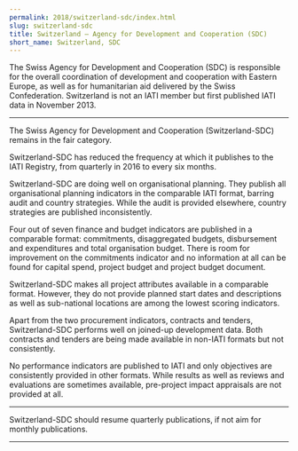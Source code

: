 ```yaml
---
permalink: 2018/switzerland-sdc/index.html
slug: switzerland-sdc
title: Switzerland – Agency for Development and Cooperation (SDC)
short_name: Switzerland, SDC
---
```


The Swiss Agency for Development and Cooperation (SDC) is responsible for the overall coordination of development and cooperation with Eastern Europe, as well as for humanitarian aid delivered by the Swiss Confederation. Switzerland is not an IATI member but first published IATI data in November 2013. 

---

The Swiss Agency for Development and Cooperation (Switzerland-SDC) remains in the fair category. 

Switzerland-SDC has reduced the frequency at which it publishes to the IATI Registry, from quarterly in 2016 to every six months. 

Switzerland-SDC are doing well on organisational planning. They publish all organisational planning indicators in the comparable IATI format, barring audit and country strategies. While the audit is provided elsewhere, country strategies are published inconsistently. 

Four out of seven finance and budget indicators are published in a comparable format: commitments, disaggregated budgets, disbursement and expenditures and total organisation budget. There is room for improvement on the commitments indicator and no information at all can be found for capital spend, project budget and project budget document. 

Switzerland-SDC makes all project attributes available in a comparable format. However, they do not provide planned start dates and descriptions as well as sub-national locations are among the lowest scoring indicators. 

Apart from the two procurement indicators, contracts and tenders, Switzerland-SDC performs well on joined-up development data. Both contracts and tenders are being made available in non-IATI formats but not consistently. 

No performance indicators are published to IATI and only objectives are consistently provided in other formats. While results as well as reviews and evaluations are sometimes available, pre-project impact appraisals are not provided at all. 

---

Switzerland-SDC should resume quarterly publications, if not aim for monthly publications.

---
